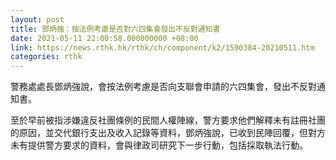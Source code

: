 ```yaml
---
layout: post
title: 鄧炳強：按法例考慮是否對六四集會發出不反對通知書
date: 2021-05-11 22:00:58.000000000 +08:00
link: https://news.rthk.hk/rthk/ch/component/k2/1590384-20210511.htm
categories: rthk
---
```


警務處處長鄧炳強說，會按法例考慮是否向支聯會申請的六四集會，發出不反對通知書。

至於早前被指涉嫌違反社團條例的民間人權陣線，警方要求他們解釋未有註冊社團的原因，並交代銀行支出及收入記錄等資料，鄧炳強說，已收到民陣回覆，但對方未有提供警方要求的資料，會與律政司研究下一步行動，包括採取執法行動。
